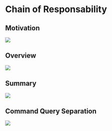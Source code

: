 # Chain of Responsability

## Motivation
<img src="https://github.com/matsennin/csharp-design-patterns/blob/master/Design%20Patterns/Behavioral%20Design%20Patterns/13-Chain-of-Responsibility/Images/ChainofResponsibilityMotivation.png" />

## Overview
<img src="https://github.com/matsennin/csharp-design-patterns/blob/master/Design%20Patterns/Behavioral%20Design%20Patterns/13-Chain-of-Responsibility/Images/ChainofResponsibilityOverview.png" />

## Summary
<img src="https://github.com/matsennin/csharp-design-patterns/blob/master/Design%20Patterns/Behavioral%20Design%20Patterns/13-Chain-of-Responsibility/Images/ChainofResponsibilitySummary.png" />

## Command Query Separation
<img src="https://github.com/matsennin/csharp-design-patterns/blob/master/Design%20Patterns/Behavioral%20Design%20Patterns/13-Chain-of-Responsibility/Images/CommandQuerySeparation.png" />
